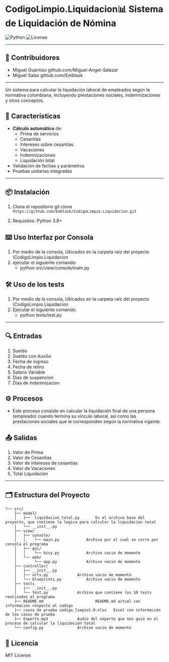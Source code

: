 # CodigoLimpio.Liquidacion📊 Sistema de Liquidación de Nómina

![Python](https://img.shields.io/badge/Python-3.8%2B-blue)
![License](https://img.shields.io/badge/License-MIT-green)

---

## 👥 Contribuidores

- Miguel Guarnizo github.com/Miguel-Angel-Salazar
- Miguel Salas github.com/Emblask

---

Un sistema para calcular la liquidación laboral de empleados según la normativa colombiana, incluyendo prestaciones sociales, indemnizaciones y otros conceptos.

## 🚀 Características

- **Cálculo automático** de:
  - Prima de servicios
  - Cesantías
  - Intereses sobre cesantías
  - Vacaciones
  - Indemnizaciones
  - Liquidación total
- Validación de fechas y parámetros
- Pruebas unitarias integradas

---

## 📦 Instalación

1. Clona el repositorio
	git clone ```https://github.com/Emblask/CodigoLimpio.Liquidacion.git```
   
2. Requisitos:
        Python 3.8+

## ⌨️ Uso Interfaz por Consola

1. Por medio de la consola, Ubicados en la carpeta raiz del proyecto \CodigoLimpio.Liquidacion
2. ejecutar el siguiente comando:
   - python src/view/console/main.py




## 🛠️ Uso de los tests
1. Por medio de la consola, Ubicados en la carpeta raiz del proyecto \CodigoLimpio.Liquidacion
2. Ejecutar el siguiente comando:
   - python tests/test.py
   
---

## 🔍 Entradas
1. Sueldo
2. Sueldo con Auxilio
3. Fecha de ingreso
4. Fecha de retiro
5. Salario Variable
6. Dias de suspencion
7. Dias de indemnizacion

## ⚙️ Procesos
- Este proceso consiste en calcular la liquidación final de una persona (empleado) cuando termina su vínculo laboral, así como las prestaciones sociales que le corresponden según la normativa vigente.
  
## 📤 Salidas
1. Valor de Prima
2. Valor de Cesantias
3. Valor de intereses de cesantias
4. Valor de Vacaciones
5. Total Liquidacion

--- 
## 🗂️ Estructura del Proyecto
```
└── src/
    ├── model/
    │   ├──  liquidacion_total.py		Es el archivo base del proyecto, que contiene la logica para calcular la liquidacíon total
    │	└── __init__.py	
    ├── view/
    │	├── console/
    │	│    └── main.py			Archivo por el cual se corre por consola el programa
    │	├── gui/
    │	│    └── kivy.py			Archivo vacio de momento
    │	└── web/ 
    │	     └── app.py				Archivo vacio de momento
    ├── controller/
    │	├── __init__.py
    │	├── urls.py				Archivo vacio de momento
    │	└── blueprints.py			Archivo vacio de momento
    ├── tests
    │	├── __init__.py
    │	└── test.py				Archivo que contiene los 10 tests realizados al programa
    ├──	README.md                		README.md actual con información respecto al codigo
    ├── casos de prueba codigo_limpio1.0.xlsx	Excel con información de los casos de prueba
    ├── Experto.mp3				Audio del experto que nos guió en el proceso de calcular la liquidación total
    └── config.py				Archivo vacio de momento
```

## 📄 Licencia

MIT License


	
